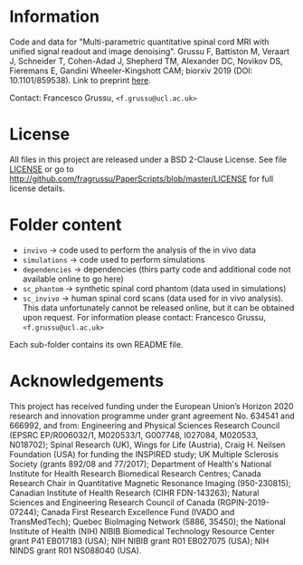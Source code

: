 # Information
Code and data for "Multi-parametric quantitative spinal cord MRI with unified signal readout and image denoising". Grussu F, Battiston M, Veraart J, Schneider T, Cohen-Adad J, Shepherd TM, Alexander DC, Novikov DS, Fieremans E, Gandini Wheeler-Kingshott CAM; biorxiv 2019 (DOI: 10.1101/859538). Link to preprint [here](http://www.biorxiv.org/content/10.1101/859538v1).

Contact: Francesco Grussu, `<f.grussu@ucl.ac.uk>`


# License
All files in this project are released under a BSD 2-Clause License.
See file [LICENSE](http://github.com/fragrussu/PaperScripts/blob/master/LICENSE) or go to http://github.com/fragrussu/PaperScripts/blob/master/LICENSE for full license details.


# Folder content

* `invivo`         ->    code used to perform the analysis of the in vivo data
* `simulations`    ->    code used to perform simulations
* `dependencies`   ->    dependencies (thirs party code and additional code not available online to go here)
* `sc_phantom`     ->    synthetic spinal cord phantom (data used in simulations)
* `sc_invivo`      ->    human spinal cord scans (data used for in vivo analysis). 
                         This data unfortunately cannot be released online, but it can be obtained
                         upon request. 
                         For information please contact: Francesco Grussu, `<f.grussu@ucl.ac.uk>`

Each sub-folder contains its own README file.



# Acknowledgements
This project has received funding under the European Union’s Horizon 2020 research and innovation programme under grant agreement No. 634541 and 666992, and from: Engineering and Physical Sciences Research Council (EPSRC EP/R006032/1, M020533/1, G007748, I027084, M020533, N018702); Spinal Research (UK), Wings for Life (Austria), Craig H. Neilsen Foundation (USA) for funding the INSPIRED study; UK Multiple Sclerosis Society (grants 892/08 and 77/2017);  Department of Health's National Institute for Health Research Biomedical Research Centres; Canada Research Chair in Quantitative Magnetic Resonance Imaging (950-230815); Canadian Institute of Health Research (CIHR FDN-143263); Natural Sciences and Engineering Research Council of Canada (RGPIN-2019-07244); Canada First Research Excellence Fund (IVADO and TransMedTech); Quebec BioImaging Network (5886, 35450); the National Institute of Health (NIH) NIBIB Biomedical Technology Resource Center grant P41 EB017183 (USA); NIH NIBIB grant R01 EB027075 (USA); NIH NINDS grant R01 NS088040 (USA).



